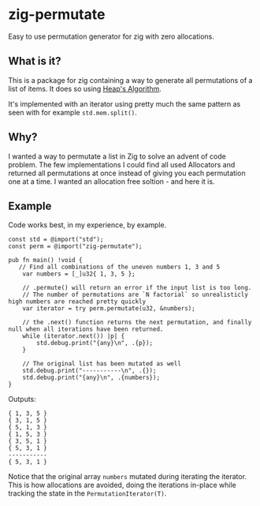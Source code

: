 # zig-permutate

Easy to use permutation generator for zig with zero allocations.

## What is it?

This is a package for zig containing a way to generate all permutations of a list of items. It does so using [Heap's Algorithm](https://en.wikipedia.org/wiki/Heap%27s_algorithm). 

It's implemented with an iterator using pretty much the same pattern as seen with for example `std.mem.split()`.

## Why?

I wanted a way to permutate a list in Zig to solve an advent of code problem. The few implementations I could find all used Allocators and returned all permutations at once instead of giving you each permutation one at a time. I wanted an allocation free soltion - and here it is.

## Example

Code works best, in my experience, by example. 

```
const std = @import("std");
const perm = @import("zig-permutate");

pub fn main() !void {
   // Find all combinations of the uneven numbers 1, 3 and 5
    var numbers = [_]u32{ 1, 3, 5 };

    // .permute() will return an error if the input list is too long.
    // The number of permutations are `N factorial` so unrealisticly high numbers are reached pretty quickly
    var iterator = try perm.permutate(u32, &numbers);

    // the .next() function returns the next permutation, and finally null when all iterations have been returned.
    while (iterator.next()) |p| {
        std.debug.print("{any}\n", .{p});
    }

    // The original list has been mutated as well
    std.debug.print("-----------\n", .{});
    std.debug.print("{any}\n", .{numbers});
}

```
Outputs:
```
{ 1, 3, 5 }
{ 3, 1, 5 }
{ 5, 1, 3 }
{ 1, 5, 3 }
{ 3, 5, 1 }
{ 5, 3, 1 }
-----------
{ 5, 3, 1 }
```

Notice that the original array `numbers` mutated during iterating the iterator. This is how allocations are avoided, doing the iterations in-place while tracking the state in the `PermutationIterator(T)`.